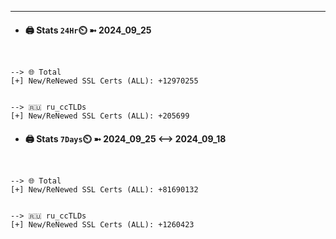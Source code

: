 

---
- #### 🖨️ **Stats** `24Hr`⏲️ ➼ 2024_09_25
```console


--> 🌐 Total
[+] New/ReNewed SSL Certs (ALL): +12970255


--> 🇷🇺 ru_ccTLDs
[+] New/ReNewed SSL Certs (ALL): +205699

```

- #### 🖨️ **Stats** `7Days`⏲️ ➼ 2024_09_25 <--> 2024_09_18
```console


--> 🌐 Total
[+] New/ReNewed SSL Certs (ALL): +81690132


--> 🇷🇺 ru_ccTLDs
[+] New/ReNewed SSL Certs (ALL): +1260423

```

